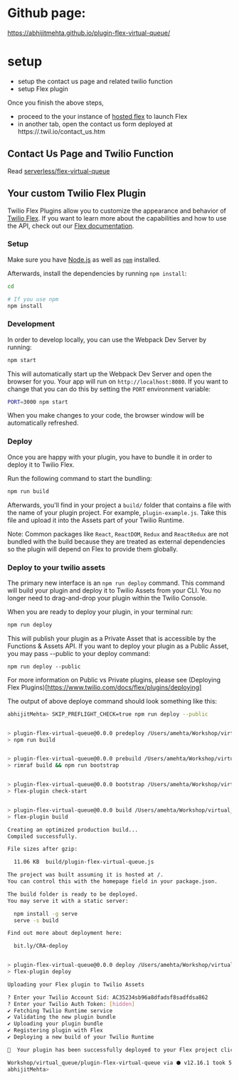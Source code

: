 
# Github page: 
https://abhijitmehta.github.io/plugin-flex-virtual-queue/

# setup

- setup the contact us page and related twilio function 
- setup Flex plugin

Once you finish the above steps, 
 - proceed to the your instance of [hosted flex](https://flex.twilio.com/agent-desktop/) to launch Flex 
 - in another tab, open the contact us form deployed at https://<your-asset-api-path>.twil.io/contact_us.htm
 


## Contact Us Page and Twilio Function

Read [serverless/flex-virtual-queue](serverless/flex-virtual-queue/README.md)


## Your custom Twilio Flex Plugin

Twilio Flex Plugins allow you to customize the appearance and behavior of [Twilio Flex](https://www.twilio.com/flex). If you want to learn more about the capabilities and how to use the API, check out our [Flex documentation](https://www.twilio.com/docs/flex).

### Setup

Make sure you have [Node.js](https://nodejs.org) as well as [`npm`](https://npmjs.com) installed.

Afterwards, install the dependencies by running `npm install`:

```bash
cd 

# If you use npm
npm install
```

### Development

In order to develop locally, you can use the Webpack Dev Server by running:

```bash
npm start
```

This will automatically start up the Webpack Dev Server and open the browser for you. Your app will run on `http://localhost:8080`. If you want to change that you can do this by setting the `PORT` environment variable:

```bash
PORT=3000 npm start
```

When you make changes to your code, the browser window will be automatically refreshed.

### Deploy

Once you are happy with your plugin, you have to bundle it in order to deploy it to Twilio Flex.

Run the following command to start the bundling:

```bash
npm run build
```

Afterwards, you'll find in your project a `build/` folder that contains a file with the name of your plugin project. For example, `plugin-example.js`. Take this file and upload it into the Assets part of your Twilio Runtime.

Note: Common packages like `React`, `ReactDOM`, `Redux` and `ReactRedux` are not bundled with the build because they are treated as external dependencies so the plugin will depend on Flex to provide them globally.


### Deploy to your twilio assets 

The primary new interface is an ```npm run deploy``` command. This command will build your plugin and deploy it to Twilio Assets from your CLI. You no longer need to drag-and-drop your plugin within the Twilio Console.

When you are ready to deploy your plugin, in your terminal run:
```bash
npm run deploy
```

This will publish your plugin as a Private Asset that is accessible by the Functions & Assets API. If you want to deploy your plugin as a Public Asset, you may pass --public to your deploy command:

```
npm run deploy --public
```

For more information on Public vs Private plugins, please see (Deploying Flex Plugins)[https://www.twilio.com/docs/flex/plugins/deploying]

The output of above deploye command should look something like this:

```bash
abhijitMehta> SKIP_PREFLIGHT_CHECK=true npm run deploy --public


> plugin-flex-virtual-queue@0.0.0 predeploy /Users/amehta/Workshop/virtual_queue/plugin-flex-virtual-queue
> npm run build


> plugin-flex-virtual-queue@0.0.0 prebuild /Users/amehta/Workshop/virtual_queue/plugin-flex-virtual-queue
> rimraf build && npm run bootstrap


> plugin-flex-virtual-queue@0.0.0 bootstrap /Users/amehta/Workshop/virtual_queue/plugin-flex-virtual-queue
> flex-plugin check-start


> plugin-flex-virtual-queue@0.0.0 build /Users/amehta/Workshop/virtual_queue/plugin-flex-virtual-queue
> flex-plugin build

Creating an optimized production build...
Compiled successfully.

File sizes after gzip:

  11.06 KB  build/plugin-flex-virtual-queue.js

The project was built assuming it is hosted at /.
You can control this with the homepage field in your package.json.

The build folder is ready to be deployed.
You may serve it with a static server:

  npm install -g serve
  serve -s build

Find out more about deployment here:

  bit.ly/CRA-deploy


> plugin-flex-virtual-queue@0.0.0 deploy /Users/amehta/Workshop/virtual_queue/plugin-flex-virtual-queue
> flex-plugin deploy

Uploading your Flex plugin to Twilio Assets

? Enter your Twilio Account Sid: AC35234sb96a8dfadsf8sadfdsa862
? Enter your Twilio Auth Token: [hidden]
✔ Fetching Twilio Runtime service
✔ Validating the new plugin bundle
✔ Uploading your plugin bundle
✔ Registering plugin with Flex
✔ Deploying a new build of your Twilio Runtime

🚀  Your plugin has been successfully deployed to your Flex project clickToDialTutorial (AC35234sb96a8dfadsf8sadfdsa862). It is hosted (privately) as a Twilio Asset on https://default-<sdf234>-20j3dc.twil.io/plugins/plugin-flex-virtual-queue/0.0.0/bundle.js.

Workshop/virtual_queue/plugin-flex-virtual-queue via ⬢ v12.16.1 took 53s 
abhijitMehta> 

```



